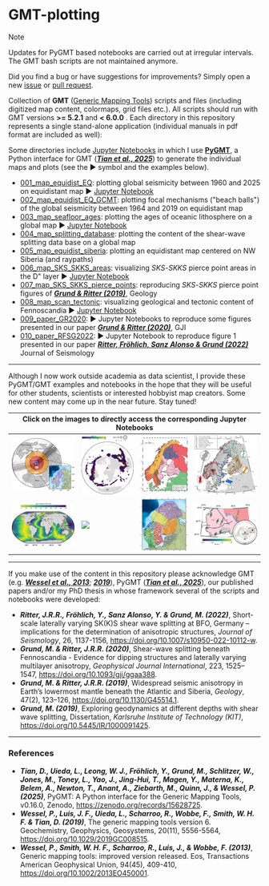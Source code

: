 # GMT-plotting
> [!NOTE]  
> Updates for PyGMT based notebooks are carried out at irregular intervals. The GMT bash scripts are not maintained anymore.
> 
> Did you find a bug or have suggestions for improvements? Simply open a new [issue](https://github.com/michaelgrund/GMT-plotting/issues) or [pull request](https://github.com/michaelgrund/GMT-plotting/pulls).


Collection of **GMT** ([Generic Mapping Tools](https://www.generic-mapping-tools.org/)) scripts and files (including digitized map content, colormaps, grid files etc.). All scripts should run with GMT versions **>= 5.2.1** and **< 6.0.0** . Each directory in this repository represents a single stand-alone application (individual manuals in pdf format are included as well):

Some directories include [Jupyter Notebooks](https://jupyter.org/) in which I use [**PyGMT**](https://www.pygmt.org), a Python interface for GMT ([**_Tian et al., 2025_**](https://zenodo.org/records/15628725)) to generate the individual maps and plots (see the :arrow_forward: symbol and the examples below).

- [001_map_equidist_EQ](https://github.com/michaelgrund/GMT-plotting/tree/master/001_map_equidist_EQ): plotting global seismicity between 1960 and 2025 on equidistant map :arrow_forward: [Jupyter Notebook](https://github.com/michaelgrund/GMT-plotting/tree/master/001_map_equidist_EQ/pygmt_jupyter_notebook/pygmt_plot_equidist_EQs.ipynb)
- [002_map_equidist_EQ_GCMT](https://github.com/michaelgrund/GMT-plotting/tree/master/002_map_equidist_EQ_GCMT): plotting focal mechanisms ("beach balls") of the global seismicity between 1964 and 2019 on equidistant map
- [003_map_seafloor_ages](https://github.com/michaelgrund/GMT-plotting/tree/master/003_map_seafloor_ages): plotting the ages of oceanic lithosphere on a global map :arrow_forward: [Jupyter Notebook](https://github.com/michaelgrund/GMT-plotting/tree/master/003_map_seafloor_ages/pygmt_jupyter_notebook/pygmt_seafloor_ages.ipynb)
- [004_map_splitting_database](https://github.com/michaelgrund/GMT-plotting/tree/master/004_map_splitting_database): plotting the content of the shear-wave splitting data base on a global map
- [005_map_equidist_siberia](https://github.com/michaelgrund/GMT-plotting/tree/master/005_map_equidist_siberia): plotting an equidistant map centered on NW Siberia (and raypaths)
- [006_map_SKS_SKKS_areas](https://github.com/michaelgrund/GMT-plotting/tree/master/006_map_SKS_SKKS_areas): visualizing _SKS_-_SKKS_ pierce point areas in the D" layer :arrow_forward: [Jupyter Notebook](https://github.com/michaelgrund/GMT-plotting/blob/master/006_map_SKS_SKKS_areas/pygmt_jupyter_notebook/pygmt_SKS_SKKS_areas.ipynb) 
- [007_map_SKS_SKKS_pierce_points](https://github.com/michaelgrund/GMT-plotting/tree/master/007_map_SKS_SKKS_pierce_points): reproducing _SKS_-_SKKS_ pierce point figures of [**_Grund & Ritter (2019)_**](https://doi.org/10.1130/G45514.1), Geology
- [008_map_scan_tectonic](https://github.com/michaelgrund/GMT-plotting/tree/master/008_map_scan_tectonic): visualizing geological and tectonic content of Fennoscandia :arrow_forward: [Jupyter Notebook](https://github.com/michaelgrund/GMT-plotting/tree/master/008_map_scan_tectonic/pygmt_jupyter_notebook/pygmt_map_tectonic_fenno.ipynb)
- [009_paper_GR2020](https://github.com/michaelgrund/GMT-plotting/tree/master/009_paper_GR2020): :arrow_forward: Jupyter Notebooks to reproduce some figures presented in our paper [**_Grund & Ritter (2020)_**](https://doi.org/10.1093/gji/ggaa388), GJI
- [010_paper_RFSG2022](https://github.com/michaelgrund/GMT-plotting/tree/master/010_paper_RFSG2022): :arrow_forward: Jupyter Notebook to reproduce figure 1 presented in our paper [**_Ritter, Fröhlich, Sanz Alonso & Grund (2022)_**](https://doi.org/10.1007/s10950-022-10112-w) Journal of Seismology

---
Although I now work outside academia as data scientist, I provide these PyGMT/GMT examples and notebooks in the hope that they will be useful for other students, scientists or interested hobbyist map creators. Some new content may come up in the near future. Stay tuned!

<table>
  <thead>
    <tr>
      <th colspan="4">Click on the images to directly access the corresponding Jupyter Notebooks</th>
    </tr>
  </thead>
  <tbody>
    <tr>
      <td>
        <a href="https://github.com/michaelgrund/GMT-plotting/blob/main/006_map_SKS_SKKS_areas/pygmt_jupyter_notebook/pygmt_SKS_SKKS_areas.ipynb" target="_blank">
          <img src="https://github.com/michaelgrund/GMT-plotting/blob/main/006_map_SKS_SKKS_areas/pygmt_jupyter_notebook/PLOT_sks_skks_areas.png" width="400">
        </a>
      </td>
      <td>
        <a href="https://github.com/michaelgrund/GMT-plotting/blob/main/001_map_equidist_EQ/pygmt_jupyter_notebook/pygmt_plot_equidist_EQs.ipynb" target="_blank">
          <img src="https://github.com/michaelgrund/GMT-plotting/blob/main/001_map_equidist_EQ/pygmt_jupyter_notebook/PLOT_EQglob_BFO.png" width="300">
        </a>
      </td>
      <td>
        <a href="https://github.com/michaelgrund/GMT-plotting/blob/main/008_map_scan_tectonic/pygmt_jupyter_notebook/pygmt_map_tectonic_fenno.ipynb" target="_blank">
          <img src="https://github.com/michaelgrund/GMT-plotting/blob/main/008_map_scan_tectonic/pygmt_jupyter_notebook/PLOT_map_Fenno.png" width="300">
        </a>
      </td>
      <td>
        <a href="https://github.com/michaelgrund/GMT-plotting/blob/main/009_paper_GR2020/pygmt_jn_fig_s8/GR_2020_Fig_S8.ipynb" target="_blank">
          <img src="https://raw.githubusercontent.com/michaelgrund/GMT-plotting/main/009_paper_GR2020/pygmt_jn_fig_s8/PLOT_figs8.png" width="400">
        </a>
      </td>
    </tr>
    <tr>
      <td>
        <a href="https://github.com/michaelgrund/GMT-plotting/blob/main/003_map_seafloor_ages/pygmt_jupyter_notebook/pygmt_seafloor_ages.ipynb" target="_blank">
          <img src="https://github.com/michaelgrund/GMT-plotting/blob/main/003_map_seafloor_ages/pygmt_jupyter_notebook/PLOT_sf_ages.png" width="400">
        </a>
      </td>
      <td>
        <a href="https://github.com/michaelgrund/GMT-plotting/blob/main/010_paper_RFSG2022/RFSG_2022_Fig_01.ipynb" target="_blank">
          <img src="https://github.com/michaelgrund/GMT-plotting/blob/main/010_paper_RFSG2022/PLOT_fig01_map_URG.png" width="350">
        </a>
      </td>
      <td>
        <a href="https://github.com/michaelgrund/GMT-plotting/blob/main/009_paper_GR2020/pygmt_jn_fig_s18/GR_2020_Fig_S18.ipynb" target="_blank">
          <img src="https://raw.githubusercontent.com/michaelgrund/GMT-plotting/main/009_paper_GR2020/pygmt_jn_fig_s18/PLOT_figS18.png" width="300">
        </a>
      </td>
      <td>
        <a href="https://github.com/michaelgrund/GMT-plotting/blob/main/009_paper_GR2020/pygmt_jn_fig_14/GR_2020_Fig_14.ipynb" target="_blank">
          <img src="https://raw.githubusercontent.com/michaelgrund/GMT-plotting/main/009_paper_GR2020/pygmt_jn_fig_14/PLOT_fig14.png" width="350">
        </a>
      </td>
    </tr>
  </tbody>
</table>

---

If you make use of the content in this repository please acknowledge GMT (e.g. [**_Wessel et al., 2013_**](https://doi.org/10.1002/2013EO450001); [**_2019_**](https://doi.org/10.1029/2019GC008515)), PyGMT ([**_Tian et al., 2025_**](https://zenodo.org/records/15628725)), our published papers and/or my PhD thesis in whose framework several of the scripts and notebooks were developed:

- **_Ritter, J.R.R., Fröhlich, Y., Sanz Alonso, Y. & Grund, M. (2022)_**, Short-scale laterally varying SK(K)S shear wave splitting at BFO, Germany – implications for the determination of anisotropic structures, *Journal of Seismology*, 26, 1137-1156, https://doi.org/10.1007/s10950-022-10112-w.
- **_Grund, M. & Ritter, J.R.R. (2020)_**, Shear-wave splitting beneath Fennoscandia - Evidence for dipping structures and laterally varying multilayer anisotropy, *Geophysical Journal International*, 223, 1525–1547, https://doi.org/10.1093/gji/ggaa388.
- **_Grund, M. & Ritter, J.R.R. (2019)_**, Widespread seismic anisotropy in Earth’s lowermost mantle beneath the Atlantic and Siberia, *Geology*, 47(2), 123–126, 
https://doi.org/10.1130/G45514.1.
- **_Grund, M. (2019)_**, Exploring geodynamics at different depths with shear wave splitting, Dissertation, *Karlsruhe Institute of Technology (KIT)*, https://doi.org/10.5445/IR/1000091425. 

---

### References

- **_Tian, D., Uieda, L., Leong, W. J., Fröhlich, Y., Grund, M., Schlitzer, W., Jones, M., Toney, L., Yao, J., Jing-Hui, T., Magen, Y., Materna, K., Belem, A., Newton, T., Anant, A., Ziebarth, M., Quinn, J., & Wessel, P. (2025)_**, PyGMT: A Python interface for the Generic Mapping Tools, v0.16.0, Zenodo, https://zenodo.org/records/15628725.
- **_Wessel, P., Luis, J. F., Uieda, L., Scharroo, R., Wobbe, F., Smith, W. H. F. & Tian, D. (2019)_**, The generic mapping tools version 6. Geochemistry, Geophysics, Geosystems, 20(11), 5556-5564, https://doi.org/10.1029/2019GC008515.
- **_Wessel, P., Smith, W. H. F., Scharroo, R., Luis, J., & Wobbe, F. (2013)_**, Generic mapping tools: improved version released. Eos, Transactions American Geophysical Union, 94(45), 409-410, https://doi.org/10.1002/2013EO450001.
